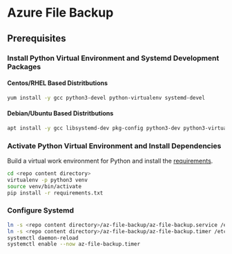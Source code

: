 # Azure File Backup

## Prerequisites

### Install Python Virtual Environment and Systemd Development Packages

#### Centos/RHEL Based Distritbutions

```bash
yum install -y gcc python3-devel python-virtualenv systemd-devel
```

#### Debian/Ubuntu Based Distritbutions

```bash
apt install -y gcc libsystemd-dev pkg-config python3-dev python3-virtualenv
```

### Activate Python Virtual Environment and Install Dependencies

Build a virtual work environment for Python and install the [requirements](requirements.txt).

```bash
cd <repo content directory>
virtualenv -p python3 venv
source venv/bin/activate
pip install -r requirements.txt
```

### Configure Systemd

```bash
ln -s <repo content directory>/az-file-backup/az-file-backup.service /etc/systemd/system/az-file-backup.service
ln -s <repo content directory>/az-file-backup/az-file-backup.timer /etc/systemd/system/az-file-backup.timer
systemctl daemon-reload
systemctl enable --now az-file-backup.timer
```
